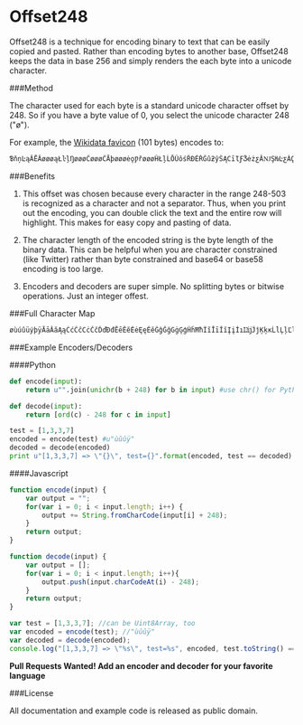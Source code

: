 Offset248
=========

Offset248 is a technique for encoding binary to text that can be easily copied
and pasted. Rather than encoding bytes to another base, Offset248 keeps the data
in base 256 and simply renders the each byte into a unicode character.

###Method

The character used for each byte is a standard unicode character offset by 248.
So if you have a byte value of 0, you select the unicode character 248 ("ø").

For example, the [Wikidata favicon](https://upload.wikimedia.org/wikipedia/commons/e/e8/Wikidata-favicon.png)
 (101 bytes) encodes to:

```
ƁňņĿąĂĒĂøøøąŁŀļŊøøøĈøøøĈĀþøøøėǫǷřøøøĤŁļĹŌŰǒśŘĐĖŘĞûƻŷŜĄĊīƖƑǮėżƹĂǊŞǶĿƹǠǪƛþƄĒĸčûžĮøøğźǟđǩĒąĤøøøøŁĽņļƦĺŘź
```

###Benefits

1. This offset was chosen because every character in the range 248-503 is
recognized as a character and not a separator. Thus, when you print out the
encoding, you can double click the text and the entire row will highlight. This
makes for easy copy and pasting of data.

2. The character length of the encoded string is the byte length of the binary
data. This can be helpful when you are character constrained (like Twitter)
rather than byte constrained and base64 or base58 encoding is too large.

3. Encoders and decoders are super simple. No splitting bytes or bitwise
operations. Just an integer offest.

###Full Character Map

```
øùúûüýþÿĀāĂăĄąĆćĈĉĊċČčĎďĐđĒēĔĕĖėĘęĚěĜĝĞğĠġĢģĤĥĦħĨĩĪīĬĭĮįİıĲĳĴĵĶķĸĹĺĻļĽľĿŀŁłŃńŅņŇňŉŊŋŌōŎŏŐőŒœŔŕŖŗŘřŚśŜŝŞşŠšŢţŤťŦŧŨũŪūŬŭŮůŰűŲųŴŵŶŷŸŹźŻżŽžſƀƁƂƃƄƅƆƇƈƉƊƋƌƍƎƏƐƑƒƓƔƕƖƗƘƙƚƛƜƝƞƟƠơƢƣƤƥƦƧƨƩƪƫƬƭƮƯưƱƲƳƴƵƶƷƸƹƺƻƼƽƾƿǀǁǂǃǄǅǆǇǈǉǊǋǌǍǎǏǐǑǒǓǔǕǖǗǘǙǚǛǜǝǞǟǠǡǢǣǤǥǦǧǨǩǪǫǬǭǮǯǰǱǲǳǴǵǶǷ
```

###Example Encoders/Decoders

####Python

```python
def encode(input):
    return u"".join(unichr(b + 248) for b in input) #use chr() for Python 3

def decode(input):
    return [ord(c) - 248 for c in input]

test = [1,3,3,7]
encoded = encode(test) #u"ùûûÿ"
decoded = decode(encoded)
print u"[1,3,3,7] => \"{}\", test={}".format(encoded, test == decoded)
```

####Javascript

```javascript
function encode(input) {
    var output = "";
    for(var i = 0; i < input.length; i++) {
        output += String.fromCharCode(input[i] + 248);
    }
    return output;
}

function decode(input) {
    var output = [];
    for(var i = 0; i < input.length; i++){
        output.push(input.charCodeAt(i) - 248);
    }
    return output;
}

var test = [1,3,3,7]; //can be Uint8Array, too
var encoded = encode(test); //"ùûûÿ"
var decoded = decode(encoded);
console.log("[1,3,3,7] => \"%s\", test=%s", encoded, test.toString() === decoded.toString());
```

**Pull Requests Wanted! Add an encoder and decoder for your favorite language**

###License

All documentation and example code is released as public domain.

